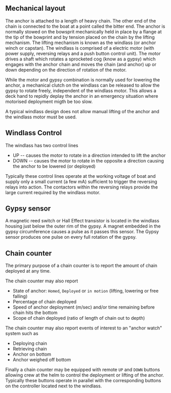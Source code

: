 ## Mechanical layout

The anchor is attached to a length of heavy chain. The other end of the chain is connected to the boat at a point called the bitter end.
The anchor is normally stowed on the bowsprit mechanically held in place by a flange at the tip of the bowprint and by tension placed on the chain by the lifting mechanism.
The lifting mechanism is known as the windlass (or anchor winch or capstan).
The windlass is comprised of a electric motor (with power supply, reversing relays and a push button control unit). The motor drives a shaft which rotates a sprocketed cog (know as a gypsy)
which engages with the anchor chain and moves the chain (and anchor) up or down depending on the direction of rotation of the motor. 

While the motor and gypsy combination is normally used for lowering the 
anchor, a mechanical clutch on the windlass can be released to allow the gypsy to rotate freely, independent of the windlass motor. This allows a deck hand to repidly deplay the anchor 
in an emergency situation where motorised deployment migth be too slow.

A typical windlass design does not allow manual lifting of the anchor and the windlass motor must be used.

## Windlass Control

The windlass has two control lines

* UP -- causes the motor to rotate in a direction intended to lift the anchor
* DOWN -- causes the motor to rotate in the opposite a direction causing the anchor to be lowered (or deployed)

Typically these control lines operate at the working voltage of boat and supply only a small current (a few mA) sufficient to trigger the reversing relays into action. 
The contactors within the reversing relays provide the large current required by the windlass motor.

## Gypsy sensor

A magnetic reed switch or Hall Effect transistor is located in the windlass housing just below the outer rim of the gypsy. A magnet embedded in the gypsy circumference causes a pulse
as it passes this sensor. The Gypsy sensor produces one pulse on every full rotation of the gypsy.

## Chain counter 
The primary purpose of a chain counter is to report the amount of chain deployed at any time.

The chain counter may also report
* State of anchor: ``Homed``, ``Deployed`` or ``in motion`` (lifting, lowering or free falling)
* Percentage of chain deployed
* Speed of anchor deployment (m/sec) and/or time remaining before chain hits the bottom
* Scope of chain deployed (ratio of length of chain out to depth)

The chain counter may also report events of interest to an "anchor watch" system such as

* Deploying chain
* Retrieving chain
* Anchor on bottom
* Anchor weighed off bottom

Finally a chain counter may be equipped with remote ``UP`` and ``DOWN`` buttons allowing crew at the helm to control the deployment or lifting of the anchor. Typically these
buttons operate in parallel with the corresponding buttons on the controller located next to the windlass.




